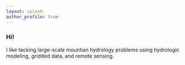 ```yaml
---
layout: splash
author_profile: true
---
```


### Hi! 

I like tacking large-scale mountian hydrology problems using hydrologic modeling, gridded data, and remote sensing. 

